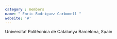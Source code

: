```yaml
---
category : members
name: " Enric Rodriguez Carbonell " 
website: '#'
---
```

Universitat Politècnica de Catalunya
Barcelona, Spain

